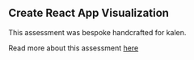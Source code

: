 ## Create React App Visualization

This assessment was bespoke handcrafted for kalen.

Read more about this assessment [here](https://react.eogresources.com)

